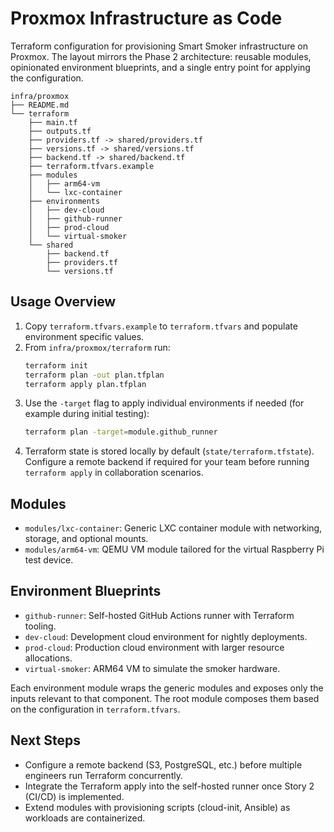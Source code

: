 # Proxmox Infrastructure as Code

Terraform configuration for provisioning Smart Smoker infrastructure on Proxmox. The layout mirrors the Phase 2 architecture: reusable modules, opinionated environment blueprints, and a single entry point for applying the configuration.

```
infra/proxmox
├── README.md
└── terraform
    ├── main.tf
    ├── outputs.tf
    ├── providers.tf -> shared/providers.tf
    ├── versions.tf -> shared/versions.tf
    ├── backend.tf -> shared/backend.tf
    ├── terraform.tfvars.example
    ├── modules
    │   ├── arm64-vm
    │   └── lxc-container
    ├── environments
    │   ├── dev-cloud
    │   ├── github-runner
    │   ├── prod-cloud
    │   └── virtual-smoker
    └── shared
        ├── backend.tf
        ├── providers.tf
        └── versions.tf
```

## Usage Overview

1. Copy `terraform.tfvars.example` to `terraform.tfvars` and populate environment specific values.
2. From `infra/proxmox/terraform` run:
   ```bash
   terraform init
   terraform plan -out plan.tfplan
   terraform apply plan.tfplan
   ```
3. Use the `-target` flag to apply individual environments if needed (for example during initial testing):
   ```bash
   terraform plan -target=module.github_runner
   ```
4. Terraform state is stored locally by default (`state/terraform.tfstate`). Configure a remote backend if required for your team before running `terraform apply` in collaboration scenarios.

## Modules

- `modules/lxc-container`: Generic LXC container module with networking, storage, and optional mounts.
- `modules/arm64-vm`: QEMU VM module tailored for the virtual Raspberry Pi test device.

## Environment Blueprints

- `github-runner`: Self-hosted GitHub Actions runner with Terraform tooling.
- `dev-cloud`: Development cloud environment for nightly deployments.
- `prod-cloud`: Production cloud environment with larger resource allocations.
- `virtual-smoker`: ARM64 VM to simulate the smoker hardware.

Each environment module wraps the generic modules and exposes only the inputs relevant to that component. The root module composes them based on the configuration in `terraform.tfvars`.

## Next Steps

- Configure a remote backend (S3, PostgreSQL, etc.) before multiple engineers run Terraform concurrently.
- Integrate the Terraform apply into the self-hosted runner once Story 2 (CI/CD) is implemented.
- Extend modules with provisioning scripts (cloud-init, Ansible) as workloads are containerized.
